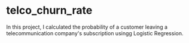 # telco_churn_rate

In this project, I calculated the probability of a customer leaving a telecommunication company's subscription usingg Logistic Regression. 
